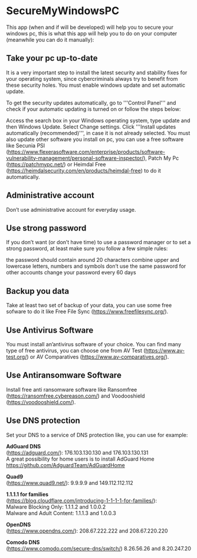 # SecureMyWindowsPC
This app (when and if will be developed) will help you to secure your windows pc, this is what this app will help you to do on your computer (meanwhile you can do it manually):

## Take your pc up-to-date
It is a very important step to install the latest security and stability fixes for your operating system, since cybercriminals always try to benefit from these security holes. You must enable windows update and set automatic update.

To get the security updates automatically, go to '''Control Panel''' and check if your automatic updating is turned on or follow the steps below:

Access the search box in your Windows operating system, type update and then Windows Update.
Select Change settings.
Click '''Install updates automatically (recommended)''', in case it is not already selected.
You must also update other software you install on pc, you can use a free software like Secunia PSI (https://www.flexerasoftware.com/enterprise/products/software-vulnerability-management/personal-software-inspector/), Patch My Pc (https://patchmypc.net/) or Heimdal Free (https://heimdalsecurity.com/en/products/heimdal-free) to do it automatically.

## Administrative account
Don’t use administrative account for everyday usage.

## Use strong password
If you don’t want (or don’t have time) to use a password manager or to set a strong password, at least make sure you follow a few simple rules:

 the password should contain around 20 characters
 combine upper and lowercase letters, numbers and symbols
 don’t use the same password for other accounts
 change your password every 60 days
 
## Backup you data
Take at least two set of backup of your data, you can use some free sofware to do it like Free File Sync (https://www.freefilesync.org/).

## Use Antivirus Software
You must install an’antivirus software of your choice.  You can find many type of free antivirus, you can choose one from AV Test (https://www.av-test.org/) or AV Comparatives (https://www.av-comparatives.org/).

## Use Antiransomware Software
Install free anti ransomware software like Ransomfree (https://ransomfree.cybereason.com/) and Voodooshield (https://voodooshield.com/).

## Use DNS protection
Set your DNS to a service of DNS protection like, you can use for example:  

**AdGuard DNS**  
(https://adguard.com/): 176.103.130.130 and 176.103.130.131  
A great possibility for home users is to install AdGuard Home https://github.com/AdguardTeam/AdGuardHome  

**Quad9**  
(https://www.quad9.net/): 9.9.9.9 and 149.112.112.112  

**1.1.1.1 for families**  
(https://blog.cloudflare.com/introducing-1-1-1-1-for-families/):  
Malware Blocking Only: 1.1.1.2 and 1.0.0.2  
Malware and Adult Content: 1.1.1.3 and 1.0.0.3  

**OpenDNS**  
(https://www.opendns.com/): 208.67.222.222 and 208.67.220.220  

**Comodo DNS**  
(https://www.comodo.com/secure-dns/switch/) 8.26.56.26 and 8.20.247.20  




